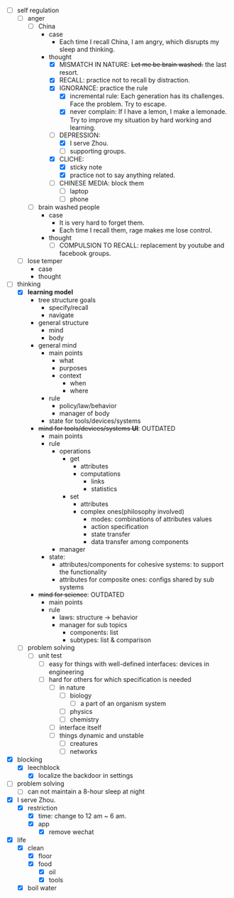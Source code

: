 - [ ] self regulation
    - [ ] anger
        - [ ] China
            - case
                - Each time I recall China, I am angry, which disrupts my sleep and thinking.
            - thought
                - [x] MISMATCH IN NATURE: ~~Let me be brain washed.~~ the last resort.
                - [x] RECALL: practice not to recall by distraction.
                - [x] IGNORANCE: practice the rule
                    - [x] incremental rule: Each generation has its challenges. Face the problem. Try to escape.
                    - [x] never complain: If I have a lemon, I make a lemonade. Try to improve my situation by hard working and learning.
                - [ ] DEPRESSION:
                    - [x] I serve Zhou.
                    - [ ] supporting groups.
                - [x] CLICHE:
                    - [x] sticky note
                    - [x] practice not to say anything related.
                - [ ] CHINESE MEDIA: block them
                    - [ ] laptop
                    - [ ] phone
        - [ ] brain washed people
            - case
                - It is very hard to forget them.
                - Each time I recall them, rage makes me lose control.
            - thought
                - [ ] COMPULSION TO RECALL: replacement by youtube and facebook groups.
    - [ ] lose temper
        - case
        - thought
- [ ] thinking
    - [x] **learning model**
        - tree structure goals
            - specify/recall
            - navigate
        - general structure
            - mind
            - body
        - general mind
            - main points
                - what
                - purposes
                - context
                    - when 
                    - where
            - rule
                - policy/law/behavior
                - manager of body
            - state for tools/devices/systems 
        - ~~mind for tools/devices/systems **UI**~~: OUTDATED
            - main points
            - rule
                - operations
                    - get
                        - attributes
                        - computations
                            - links
                            - statistics
                    - set 
                        - attributes
                        - complex ones(philosophy involved)
                            - modes: combinations of attributes values
                            - action specification
                            - state transfer
                            - data transfer among components
                - manager
            - state: 
                - attributes/components for cohesive systems: to support the functionality
                - attributes for composite ones: configs shared by sub systems             
        - ~~mind for science~~: OUTDATED
            - main points
            - rule
                - laws: structure -> behavior
                - manager for sub topics
                    - components: list
                    - subtypes: list & comparison
    - [ ] problem solving
        - [ ] unit test
            - [ ] easy for things with well-defined interfaces: devices in engineering
            - [ ] hard for others for which specification is needed
                - [ ] in nature
                    - [ ] biology
                        - [ ] a part of an organism system
                    - [ ] physics
                    - [ ] chemistry
                - [ ] interface itself
                - [ ] things dynamic and unstable
                    - [ ] creatures
                    - [ ] networks
- [x] blocking
    - [x] leechblock
        - [x] localize the backdoor in settings
- [ ] problem solving
    - [ ] can not maintain a 8-hour sleep at night
- [x] I serve Zhou.
    - [x] restriction
        - [x] time: change to 12 am ~ 6 am.
        - [x] app
            - [x] remove wechat
- [x] life
    - [x] clean
        - [x] floor
        - [x] food
            - [x] oil
            - [x] tools
    - [x] boil water